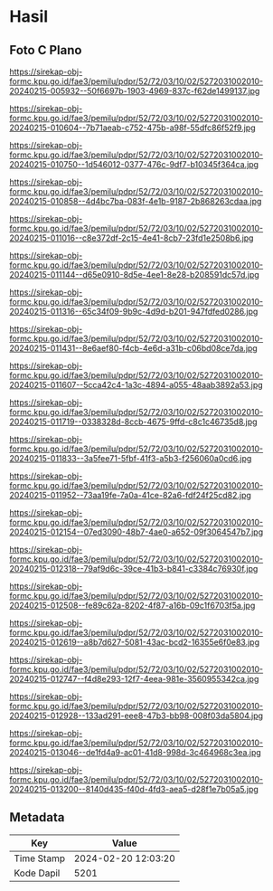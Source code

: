 # Hasil

## Foto C Plano

https://sirekap-obj-formc.kpu.go.id/fae3/pemilu/pdpr/52/72/03/10/02/5272031002010-20240215-005932--50f6697b-1903-4969-837c-f62de1499137.jpg

https://sirekap-obj-formc.kpu.go.id/fae3/pemilu/pdpr/52/72/03/10/02/5272031002010-20240215-010604--7b71aeab-c752-475b-a98f-55dfc86f52f9.jpg

https://sirekap-obj-formc.kpu.go.id/fae3/pemilu/pdpr/52/72/03/10/02/5272031002010-20240215-010750--1d546012-0377-476c-9df7-b10345f364ca.jpg

https://sirekap-obj-formc.kpu.go.id/fae3/pemilu/pdpr/52/72/03/10/02/5272031002010-20240215-010858--4d4bc7ba-083f-4e1b-9187-2b868263cdaa.jpg

https://sirekap-obj-formc.kpu.go.id/fae3/pemilu/pdpr/52/72/03/10/02/5272031002010-20240215-011016--c8e372df-2c15-4e41-8cb7-23fd1e2508b6.jpg

https://sirekap-obj-formc.kpu.go.id/fae3/pemilu/pdpr/52/72/03/10/02/5272031002010-20240215-011144--d65e0910-8d5e-4ee1-8e28-b208591dc57d.jpg

https://sirekap-obj-formc.kpu.go.id/fae3/pemilu/pdpr/52/72/03/10/02/5272031002010-20240215-011316--65c34f09-9b9c-4d9d-b201-947fdfed0286.jpg

https://sirekap-obj-formc.kpu.go.id/fae3/pemilu/pdpr/52/72/03/10/02/5272031002010-20240215-011431--8e6aef80-f4cb-4e6d-a31b-c06bd08ce7da.jpg

https://sirekap-obj-formc.kpu.go.id/fae3/pemilu/pdpr/52/72/03/10/02/5272031002010-20240215-011607--5cca42c4-1a3c-4894-a055-48aab3892a53.jpg

https://sirekap-obj-formc.kpu.go.id/fae3/pemilu/pdpr/52/72/03/10/02/5272031002010-20240215-011719--0338328d-8ccb-4675-9ffd-c8c1c46735d8.jpg

https://sirekap-obj-formc.kpu.go.id/fae3/pemilu/pdpr/52/72/03/10/02/5272031002010-20240215-011833--3a5fee71-5fbf-41f3-a5b3-f256060a0cd6.jpg

https://sirekap-obj-formc.kpu.go.id/fae3/pemilu/pdpr/52/72/03/10/02/5272031002010-20240215-011952--73aa19fe-7a0a-41ce-82a6-fdf24f25cd82.jpg

https://sirekap-obj-formc.kpu.go.id/fae3/pemilu/pdpr/52/72/03/10/02/5272031002010-20240215-012154--07ed3090-48b7-4ae0-a652-09f3064547b7.jpg

https://sirekap-obj-formc.kpu.go.id/fae3/pemilu/pdpr/52/72/03/10/02/5272031002010-20240215-012318--79af9d6c-39ce-41b3-b841-c3384c76930f.jpg

https://sirekap-obj-formc.kpu.go.id/fae3/pemilu/pdpr/52/72/03/10/02/5272031002010-20240215-012508--fe89c62a-8202-4f87-a16b-09c1f6703f5a.jpg

https://sirekap-obj-formc.kpu.go.id/fae3/pemilu/pdpr/52/72/03/10/02/5272031002010-20240215-012619--a8b7d627-5081-43ac-bcd2-16355e6f0e83.jpg

https://sirekap-obj-formc.kpu.go.id/fae3/pemilu/pdpr/52/72/03/10/02/5272031002010-20240215-012747--f4d8e293-12f7-4eea-981e-3560955342ca.jpg

https://sirekap-obj-formc.kpu.go.id/fae3/pemilu/pdpr/52/72/03/10/02/5272031002010-20240215-012928--133ad291-eee8-47b3-bb98-008f03da5804.jpg

https://sirekap-obj-formc.kpu.go.id/fae3/pemilu/pdpr/52/72/03/10/02/5272031002010-20240215-013046--de1fd4a9-ac01-41d8-998d-3c464968c3ea.jpg

https://sirekap-obj-formc.kpu.go.id/fae3/pemilu/pdpr/52/72/03/10/02/5272031002010-20240215-013200--8140d435-f40d-4fd3-aea5-d28f1e7b05a5.jpg


## Metadata

| Key        | Value               |
| ---------- | ------------------- |
| Time Stamp | 2024-02-20 12:03:20 |
| Kode Dapil | 5201                |



